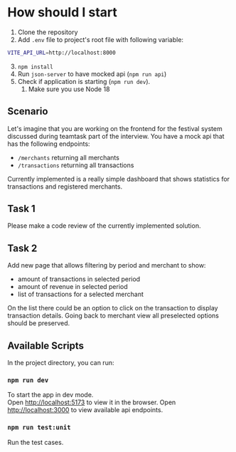# How should I start

1. Clone the repository
2. Add `.env` file to project's root file with following variable:

```bash
VITE_API_URL=http://localhost:8000
```

3. `npm install`
4. Run `json-server` to have mocked api (`npm run api`)
5. Check if application is starting (`npm run dev`).
   1. Make sure you use Node 18

## Scenario

Let's imagine that you are working on the frontend for the festival system discussed during teamtask part of the interview.
You have a mock api that has the following endpoints:

- `/merchants` returning all merchants
- `/transactions` returning all transactions

Currently implemented is a really simple dashboard that shows statistics for transactions and registered merchants.

## Task 1

Please make a code review of the currently implemented solution.

## Task 2

Add new page that allows filtering by period and merchant to show:

- amount of transactions in selected period
- amount of revenue in selected period
- list of transactions for a selected merchant

On the list there could be an option to click on the transaction to display transaction details.
Going back to merchant view all preselected options should be preserved.

## Available Scripts

In the project directory, you can run:

### `npm run dev`

To start the app in dev mode.\
Open [http://localhost:5173](http://localhost:5173) to view it in the browser.
Open [http://localhost:3000](http://localhost:8000) to view available api endpoints.

### `npm run test:unit`

Run the test cases.
